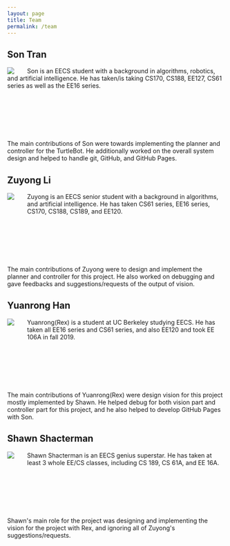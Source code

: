 ```yaml
---
layout: page
title: Team
permalink: /team
---
```


## Son Tran

<img style="float: left; margin-right: 30px" src="/maze-runner/assets/team/son.jpg">

<p style="margin-bottom: 100px">
Son is an EECS student with a background in algorithms, robotics, and
artificial intelligence. He has taken/is taking CS170, CS188, EE127,
CS61 series as well as the EE16 series.
<br><br>

The main contributions of Son were towards implementing the planner and
controller for the TurtleBot. He additionally worked on the overall
system design and helped to handle git, GitHub, and GitHub Pages.
</p>


## Zuyong Li

<img style="float: left; margin-right: 30px; margin-bottom: 100px" src="/maze-runner/assets/team/zuyong.jpg">

<p style="margin-bottom: 100px">
Zuyong is an EECS senior student with a background in algorithms, and
artificial intelligence. He has taken CS61 series, EE16 series, CS170,
CS188, CS189, and EE120.
<br><br>

The main contributions of Zuyong were to design and implement the
planner and controller for this project. He also worked on debugging and
gave feedbacks and suggestions/requests of the output of vision.
</p>


## Yuanrong Han

<img style="float: left; margin-right: 30px; margin-bottom: 100px" src="/maze-runner/assets/team/rex.jpg">

<p style="margin-bottom: 100px">
Yuanrong(Rex) is a student at UC Berkeley studying EECS. He has taken
all EE16 series and CS61 series, and also EE120 and took EE 106A in fall
2019.
<br><br>

The main contributions of Yuanrong(Rex) were design vision for this
project mostly implemented by Shawn. He helped debug for both vision
part and controller part for this project, and he also helped to develop
GitHub Pages with Son.
</p>


## Shawn Shacterman

<img style="float: left; margin-right: 30px; margin-bottom: 100px" src="/maze-runner/assets/team/shawn.jpg">

<p style="margin-bottom: 100px">
Shawn Shacterman is an EECS genius superstar. He has taken at least 3
whole EE/CS classes, including CS 189, CS 61A, and EE 16A.
<br><br>

Shawn's main role for the project was designing and implementing the vision for the project with Rex, and ignoring all of Zuyong's suggestions/requests.
</p>
